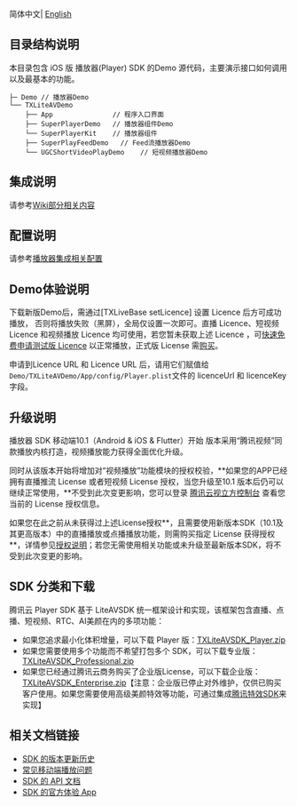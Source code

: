 简体中文| [English](./README-EN.md)

## 目录结构说明

本目录包含 iOS 版 播放器(Player) SDK 的Demo 源代码，主要演示接口如何调用以及最基本的功能。

```
├─ Demo // 播放器Demo
└── TXLiteAVDemo
    ├── App               // 程序入口界面
    ├── SuperPlayerDemo   // 播放器组件Demo
    └── SuperPlayerKit    // 播放器组件
    ├── SuperPlayFeedDemo   // Feed流播放器Demo
    └── UGCShortVideoPlayDemo    // 短视频播放器Demo
```
## **集成说明**
请参考[Wiki部分相关内容](https://github.com/LiteAVSDK/Player_iOS/wiki)

## **配置说明**
请参考[播放器集成相关配置](https://github.com/LiteAVSDK/Player_iOS/wiki/播放器集成相关配置)

## **Demo体验说明**
下载新版Demo后，需通过[TXLiveBase setLicence] 设置 Licence 后方可成功播放， 否则将播放失败（黑屏），全局仅设置一次即可。直播 Licence、短视频 Licence 和视频播放 Licence 均可使用，若您暂未获取上述 Licence ，可[快速免费申请测试版 Licence](https://cloud.tencent.com/act/event/License) 以正常播放，正式版 License 需[购买](https://cloud.tencent.com/document/product/881/74588#.E8.B4.AD.E4.B9.B0.E5.B9.B6.E6.96.B0.E5.BB.BA.E6.AD.A3.E5.BC.8F.E7.89.88-license)。

申请到Licence URL 和 Licence URL 后，请用它们赋值给`Demo/TXLiteAVDemo/App/config/Player.plist`文件的 licenceUrl 和 licenceKey 字段。

## **升级说明**

播放器 SDK 移动端10.1（Android & iOS & Flutter）开始 版本采用“腾讯视频”同款播放内核打造，视频播放能力获得全面优化升级。

同时从该版本开始将增加对“视频播放”功能模块的授权校验，**如果您的APP已经拥有直播推流 License 或者短视频 License 授权，当您升级至10.1 版本后仍可以继续正常使用，**不受到此次变更影响，您可以登录 [腾讯云视立方控制台](https://console.cloud.tencent.com/vcube) 查看您当前的 License 授权信息。

如果您在此之前从未获得过上述License授权**，且需要使用新版本SDK（10.1及其更高版本）中的直播播放或点播播放功能，则需购买指定 License 获得授权**，详情参见[授权说明](https://cloud.tencent.com/document/product/881/74199#.E6.8E.88.E6.9D.83.E8.AF.B4.E6.98.8E)；若您无需使用相关功能或未升级至最新版本SDK，将不受到此次变更的影响。

## SDK 分类和下载

腾讯云 Player SDK 基于 LiteAVSDK 统一框架设计和实现，该框架包含直播、点播、短视频、RTC、AI美颜在内的多项功能：

- 如果您追求最小化体积增量，可以下载 Player 版：[TXLiteAVSDK_Player.zip](https://cloud.tencent.com/document/product/881/20205)
- 如果您需要使用多个功能而不希望打包多个 SDK，可以下载专业版：[TXLiteAVSDK_Professional.zip](https://cloud.tencent.com/document/product/647/32689#Professional)
- 如果您已经通过腾讯云商务购买了企业版License，可以下载企业版：[TXLiteAVSDK_Enterprise.zip](https://cloud.tencent.com/document/product/647/32689#Enterprise)【注意：企业版已停止对外维护，仅供已购买客户使用。如果您需要使用高级美颜特效等功能，可通过集成[腾讯特效SDK](https://cloud.tencent.com/document/product/616/11209)来实现】

## 相关文档链接

- [SDK 的版本更新历史](https://github.com/tencentyun/SuperPlayer_iOS/releases)
- [常见移动端播放问题](https://cloud.tencent.com/document/product/881/73976)
- [SDK 的 API 文档](https://github.com/tencentyun/SuperPlayer_iOS/wiki)
- [SDK 的官方体验 App](https://cloud.tencent.com/document/product/881/20204)

